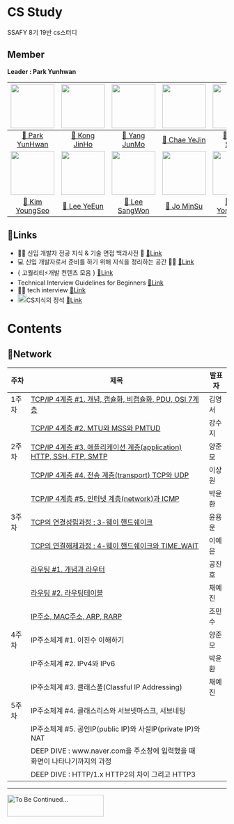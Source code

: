 # CS Study
SSAFY 8기 19반 cs스터디

## Member
**Leader : Park Yunhwan**

| [<img src="https://avatars.githubusercontent.com/u/47595515?s=40&v=4" width="100">](https://github.com/SadoRuin) | [<img src="https://avatars.githubusercontent.com/u/62232531?v=4" width="100">](https://github.com/wlsgh7608) | [<img src="https://avatars.githubusercontent.com/u/55372995?v=4" width="100">](https://github.com/devjunmo) |  [<img src="https://avatars.githubusercontent.com/u/45252618?v=4" width="100">](https://github.com/yejin013)  |   [<img src="https://avatars.githubusercontent.com/u/43868550?v=4" width="100">](https://github.com/KangSuzy)   |
|:----------------------------------------------------------------------------------------------------------------:|:------------------------------------------------------------------------------------------------------------:|:-----------------------------------------------------------------------------------------------------------:|:-------------------------------------------------------------------------------------------------------------:|:---------------------------------------------------------------------------------------------------------------:|
|              [📖 Park YunHwan](https://sadoruin-notes.notion.site/5c51dcd873f24feb86a75bb071d85855)              |           [📖 Kong JinHo](https://meadow-pram-047.notion.site/cs-8ea8d7f0d60c4a7890093edcb2e29a1d)           |             [📖 Yang JunMo](https://github.com/devjunmo/TIL/blob/main/CS_Study/csStudyWiki.md)              |                [📖 Chae YeJin](https://yj-ssafy.notion.site/a95bc74fa67045e794c699f1e0d810cc)                 |                                [📖 Kang SooJi](https://github.com/KangSuzy/TIL)                                 |
|    [<img src="https://avatars.githubusercontent.com/u/80434024?v=4" width="100">](https://github.com/koy4648)    | [<img src="https://avatars.githubusercontent.com/u/103018534?v=4" width="100">](https://github.com/Dodamon)  | [<img src="https://avatars.githubusercontent.com/u/55802893?v=4" width="100">](https://github.com/nowgnas)  | [<img src="https://avatars.githubusercontent.com/u/102861657?v=4" width="100">](https://github.com/minsu121x) | [<img src="https://avatars.githubusercontent.com/u/46861704?v=4" width="100"/>](https://github.com/YunYongWoon) |
|          [📖 Kim YoungSeo](https://telling-starburst-b5b.notion.site/bf9963d8c0b44ac2a16649a76bad646b)           |  [📖 Lee YeEun](https://chlorinated-koi-491.notion.site/Computer-science-beffd78d679242a18e40e59cfc7c4205)   |                            [📖 Lee SangWon](https://github.com/nowgnas/CS-Study)                            |            [📖 Jo MinSu](https://charm-ocelot-88c.notion.site/CS-9b9a452599234b419afbbd803dd40c34)            |                                 [📖 Yun YongWoon](https://velog.io/@yuyun0124)                                  |

## 🔗Links
- 👶🏻 신입 개발자 전공 지식 & 기술 면접 백과사전 📖  [🔗Link](https://github.com/gyoogle/tech-interview-for-developer)  
- 💻 신입 개발자로서 준비를 하기 위해 지식을 정리하는 공간 👨‍💻 [🔗Link](https://github.com/WooVictory/Ready-For-Tech-Interview)  
- { 고퀄리티⚡개발 컨텐츠 모음 } [🔗Link](https://github.com/Integerous/goQuality-dev-contents)  
- Technical Interview Guidelines for Beginners [🔗Link](https://github.com/JaeYeopHan/Interview_Question_for_Beginner)
- 📢🙍 tech interview [🔗Link](https://github.com/WeareSoft/tech-interview)
- <img height="20" src="https://user-images.githubusercontent.com/47595515/198836603-4a8efbb1-3a55-4130-b211-a039cb9cfd8d.png" width="20"/>CS지식의 정석 [🔗Link](https://inf.run/VE5F)

# Contents
## 📌Network

| 주차  | 제목                                                                                                                                                               | 발표자 |
|-----|------------------------------------------------------------------------------------------------------------------------------------------------------------------|-----|
| 1주차 | [TCP/IP 4계층 #1. 개념, 캡슐화, 비캡슐화, PDU, OSI 7계층](./Contents/Network/TCP_IP%204계층%20%231.%20개념,%20캡슐화,%20비캡슐화,%20PDU,%20OSI%207계층.md)                                 | 김영서 |
|     | [TCP/IP 4계층 #2. MTU와 MSS와 PMTUD](./Contents/Network/TCP_IP%204계층%20%232.%20MTU와%20MSS와%20PMTUD.md)                                                               | 강수지 |
| 2주차 | [TCP/IP 4계층 #3. 애플리케이션 계층(application) HTTP, SSH, FTP, SMTP](./Contents/Network/TCP_IP%204계층%20%233.%20애플리케이션%20계층(application)%20HTTP,%20SSH,%20FTP,%20SMTP.md) | 양준모 |
|     | [TCP/IP 4계층 #4. 전송 계층(transport) TCP와 UDP](./Contents/Network/TCP_IP%204계층%20%234.%20전송%20계층(transport)%20TCP와%20UDP.md)                                         | 이상원 |
|     | [TCP/IP 4계층 #5. 인터넷 계층(network)과 ICMP](./Contents/Network/TCP_IP%204계층%20%235.%20인터넷%20계층(network)과%20ICMP.md)                                                   | 박윤환 |
| 3주차 | [TCP의 연결성립과정 : 3-웨이 핸드쉐이크](./Contents/Network/TCP의%20연결성립과정%203-웨이%20핸드쉐이크.md)                                                                                   | 윤용운 |
|     | [TCP의 연결해제과정 : 4-웨이 핸드쉐이크와 TIME_WAIT](./Contents/Network/TCP의%20연결해제과정%204-웨이%20핸드쉐이크와%20TIME_WAIT.md)                                                           | 이예은 |
|     | [라우팅 #1. 개념과 라우터](./Contents/Network/라우팅%20%231.%20개념과%20라우터.md)                                                                                                 | 공진호 |
|     | [라우팅 #2. 라우팅테이블](./Contents/Network/라우팅%20%232.%20라우팅테이블.md)                                                                                                     | 채예진 |
|     | [IP주소, MAC주소, ARP, RARP](./Contents/Network/IP주소,%20MAC주소,%20ARP,%20RARP.md)                                                                                     | 조민수 |
| 4주차 | IP주소체계 #1. 이진수 이해하기                                                                                                                                              | 양준모 |
|     | IP주소체계 #2. IPv4와 IPv6                                                                                                                                            | 박윤환 |
|     | IP주소체계 #3. 클래스풀(Classful IP Addressing)                                                                                                                          | 채예진 |
| 5주차 | IP주소체계 #4. 클래스리스와 서브넷마스크, 서브네팅                                                                                                                                   |     |
|     | IP주소체계 #5. 공인IP(public IP)와 사설IP(private IP)와 NAT                                                                                                                |     |
|     | DEEP DIVE : www<hi>.naver.com을 주소창에 입력했을 때 화면이 나타나기까지의 과정                                                                                                        |     |
|     | DEEP DIVE : HTTP/1.x HTTP2의 차이 그리고 HTTP3                                                                                                                         |     |

----
<img height="50" src="https://user-images.githubusercontent.com/47595515/198835961-bd0e5b57-8f66-4308-a789-70ef11444cf4.png" width="221" alt="To Be Continued..."/>
 